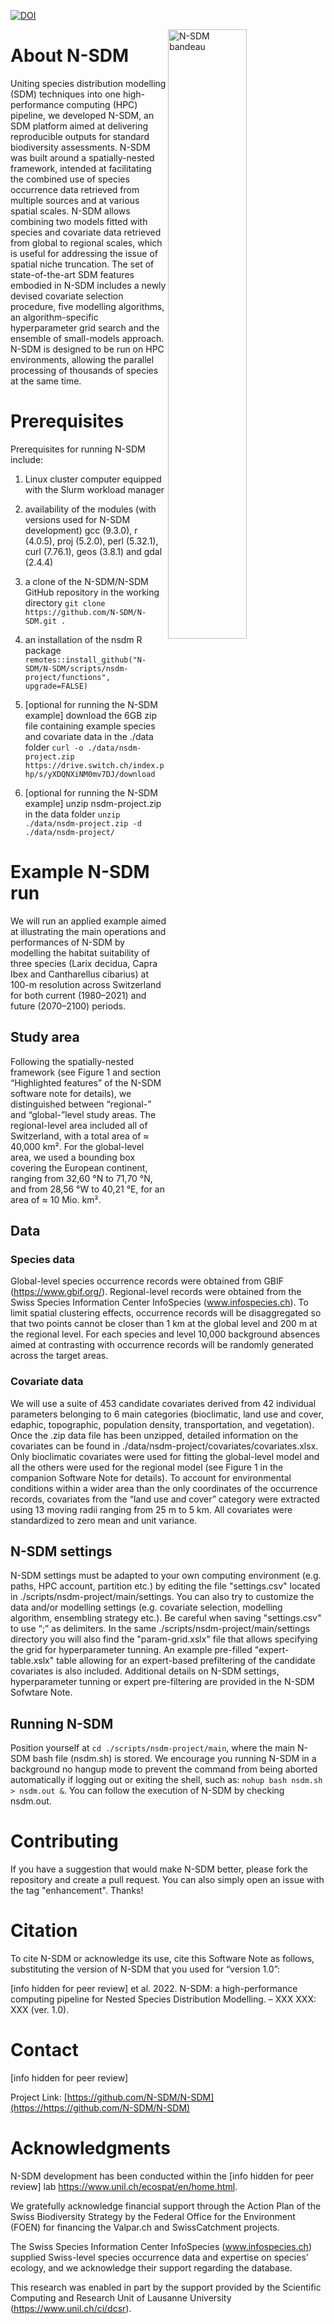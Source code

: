 [![DOI](https://zenodo.org/badge/488654433.svg)](https://zenodo.org/badge/latestdoi/488654433)

<img src="https://github.com/N-SDM/N-SDM/blob/main/images/n-sdm_bandeau_v4.png" alt="N-SDM bandeau" align="right" width="50%"/>

# About N-SDM

Uniting species distribution modelling (SDM) techniques into one high-performance computing (HPC) pipeline, we developed N-SDM, an SDM platform aimed at delivering reproducible outputs for standard biodiversity assessments. N-SDM was built around a spatially-nested framework, intended at facilitating the combined use of species occurrence data retrieved from multiple sources and at various spatial scales. N-SDM allows combining two models fitted with species and covariate data retrieved from global to regional scales, which is useful for addressing the issue of spatial niche truncation. The set of state-of-the-art SDM features embodied in N-SDM includes a newly devised covariate selection procedure, five modelling algorithms, an algorithm-specific hyperparameter grid search and the ensemble of small-models approach. N-SDM is designed to be run on HPC environments, allowing the parallel processing of thousands of species at the same time.

# Prerequisites

Prerequisites for running N-SDM include:

1.	Linux cluster computer equipped with the Slurm workload manager

2.	availability of the modules (with versions used for N-SDM development) gcc (9.3.0), r (4.0.5), proj (5.2.0), perl (5.32.1), curl (7.76.1), geos (3.8.1) and gdal (2.4.4)

3.	a clone of the N-SDM/N-SDM GitHub repository in the working directory `git clone https://github.com/N-SDM/N-SDM.git .`

4.	an installation of the nsdm R package `remotes::install_github("N-SDM/N-SDM/scripts/nsdm-project/functions", upgrade=FALSE)`

5. [optional for running the N-SDM example] download the 6GB zip file containing example species and covariate data in the ./data folder `curl -o ./data/nsdm-project.zip  https://drive.switch.ch/index.php/s/yXDQNXiNM0mv7DJ/download`

6. [optional for running the N-SDM example] unzip nsdm-project.zip in the data folder `unzip ./data/nsdm-project.zip -d ./data/nsdm-project/`

# Example N-SDM run

We will run an applied example aimed at illustrating the main operations and performances of N-SDM by modelling the habitat suitability of three species (Larix decidua, Capra Ibex and Cantharellus cibarius) at 100-m resolution across Switzerland for both current (1980–2021) and future (2070–2100) periods.

## Study area

Following the spatially-nested framework (see Figure 1 and section “Highlighted features” of the N-SDM software note for details), we distinguished between “regional-” and “global-”level study areas. The regional-level area included all of Switzerland, with a total area of ≈ 40,000 km². For the global-level area, we used a bounding box covering the European continent, ranging from 32,60 °N to 71,70 °N, and from 28,56 °W to 40,21 °E, for an area of ≈ 10 Mio. km².

## Data

### Species data

Global-level species occurrence records were obtained from GBIF (https://www.gbif.org/). Regional-level records were obtained from the Swiss Species Information Center InfoSpecies (www.infospecies.ch). To limit spatial clustering effects, occurrence records will be disaggregated so that two points cannot be closer than 1 km at the global level and 200 m at the regional level. For each species and level 10,000 background absences aimed at contrasting with occurrence records will be randomly generated across the target areas.

### Covariate data

We will use a suite of 453 candidate covariates derived from 42 individual parameters belonging to 6 main categories (bioclimatic, land use and cover, edaphic, topographic, population density, transportation, and vegetation). Once the .zip data file has been unzipped, detailed information on the covariates can be found in ./data/nsdm-project/covariates/covariates.xlsx.  Only bioclimatic covariates were used for fitting the global-level model and all the others were used for the regional model (see Figure 1 in the companion Software Note for details). To account for environmental conditions within a wider area than the only coordinates of the occurrence records, covariates from the “land use and cover” category were extracted using 13 moving radii ranging from 25 m to 5 km. All covariates were standardized to zero mean and unit variance.

## N-SDM settings

N-SDM settings must be adapted to your own computing environment (e.g. paths, HPC account, partition etc.) by editing the file "settings.csv" located in ./scripts/nsdm-project/main/settings. You can also try to customize the data and/or modelling settings (e.g. covariate selection, modelling algorithm, ensembling strategy etc.). Be careful when saving "settings.csv" to use “;” as delimiters. In the same ./scripts/nsdm-project/main/settings directory you will also find the "param-grid.xslx" file that allows specifying the grid for hyperparameter tunning. An example pre-filled "expert-table.xslx" table allowing for an expert-based prefiltering of the candidate covariates is also included. Additional details on N-SDM settings, hyperparameter tunning or expert pre-filtering are provided in the N-SDM Sofwtare Note.

## Running N-SDM

Position yourself at `cd ./scripts/nsdm-project/main`, where the main N-SDM bash file (nsdm.sh) is stored. We encourage you running N-SDM in a background no hangup mode to prevent the command from being aborted automatically if logging out or exiting the shell, such as: `nohup bash nsdm.sh > nsdm.out &`. You can follow the execution of N-SDM by checking nsdm.out.

# Contributing

If you have a suggestion that would make N-SDM better, please fork the repository and create a pull request. You can also simply open an issue with the tag "enhancement".
Thanks!

# Citation

 To cite N-SDM or acknowledge its use, cite this Software Note as follows, substituting the version of N-SDM that you used for “version 1.0”:
 
 [info hidden for peer review] et al. 2022. N-SDM: a high-performance computing pipeline for Nested Species Distribution Modelling. – XXX XXX: XXX (ver. 1.0).

# Contact

[info hidden for peer review]

Project Link: [https://github.com/N-SDM/N-SDM](https://https://github.com/N-SDM/N-SDM)

# Acknowledgments

N-SDM development has been conducted within the [info hidden for peer review] lab https://www.unil.ch/ecospat/en/home.html.

We gratefully acknowledge financial support through the Action Plan of the Swiss Biodiversity Strategy by the Federal Office for the Environment (FOEN) for financing the Valpar.ch and SwissCatchment projects.

The Swiss Species Information Center InfoSpecies (www.infospecies.ch) supplied Swiss-level species occurrence data and expertise on species’ ecology, and we acknowledge their support regarding the database.

This research was enabled in part by the support provided by the Scientific Computing and Research Unit of Lausanne University (https://www.unil.ch/ci/dcsr).

